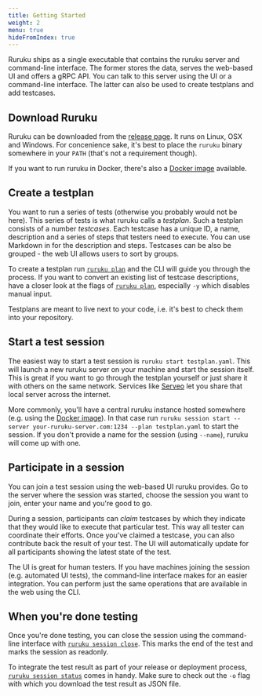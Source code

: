 ```yaml
---
title: Getting Started
weight: 2
menu: true
hideFromIndex: true
---
```


Ruruku ships as a single executable that contains the ruruku server and command-line interface.
The former stores the data, serves the web-based UI and offers a gRPC API. You can talk to this
server using the UI or a command-line interface. The latter can also be used to create testplans
and add testcases.

## Download Ruruku
Ruruku can be downloaded from the [release page](https://github.com/32leaves/ruruku/releases). It runs on Linux,
OSX and Windows. For concenience sake, it's best to place the `ruruku` binary somewhere in your `PATH` (that's
not a requirement though).

If you want to run ruruku in Docker, there's also a [Docker image](https://hub.docker.com/r/csweichel/ruruku/) available.

## Create a testplan
You want to run a series of tests (otherwise you probably would not be here). This series of tests is what
ruruku calls a _testplan_. Such a testplan consists of a number _testcases_. Each testcase has a unique ID,
a name, description and a series of steps that testers need to execute. You can use Markdown in for the
description and steps. Testcases can be also be grouped - the web UI allows users to sort by
groups.

To create a testplan run [`ruruku plan`](../cli/ruruku_plan) and the CLI will guide you through the process.
If you want to convert an existing list of testcase descriptions, have a closer look at the flags
of [`ruruku plan`](../cli/ruruku_plan), especially `-y` which disables manual input.

Testplans are meant to live next to your code, i.e. it's best to check them into your repository.

## Start a test session
The easiest way to start a test session is `ruruku start testplan.yaml`. This will launch a new ruruku server
on your machine and start the session itself. This is great if you want to go through the testplan yourself or
just share it with others on the same network. Services like [Serveo](https://serveo.net) let you share that
local server across the internet.

More commonly, you'll have a central ruruku instance hosted somewhere (e.g. using the [Docker image](https://hub.docker.com/r/csweichel/ruruku/)).
In that case run `ruruku session start --server your-ruruku-server.com:1234 --plan testplan.yaml` to start the session.
If you don't provide a name for the session (using `--name`), ruruku will come up with one.

## Participate in a session
You can join a test session using the web-based UI ruruku provides. Go to the server where the session was started,
choose the session you want to join, enter your name and you're good to go.

During a session, participants can _claim_ testcases by which they indicate that they would like to execute
that particular test. This way all tester can coordinate their efforts. Once you've claimed a testcase, you
can also contribute back the result of your test. The UI will automatically update for all participants showing
the latest state of the test.

The UI is great for human testers. If you have machines joining the session (e.g. automated UI tests), the
command-line interface makes for an easier integration. You can perform just the same operations that are
available in the web using the CLI.

## When you're done testing
Once you're done testing, you can close the session using the command-line interface with [`ruruku session close`](../cli/ruruku_session_close).
This marks the end of the test and marks the session as readonly.

To integrate the test result as part of your release or deployment process, [`ruruku session status`](../cli/ruruku_session_status) comes in handy.
Make sure to check out the `-o` flag with which you download the test result as JSON file.

